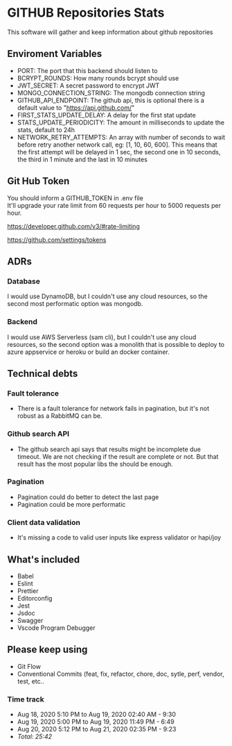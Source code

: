 # GITHUB Repositories Stats

This software will gather and keep information about github repositories

## Enviroment Variables

* PORT: The port that this backend should listen to
* BCRYPT_ROUNDS: How many rounds bcrypt should use
* JWT_SECRET: A secret password to encrypt JWT
* MONGO_CONNECTION_STRING: The mongodb connection string
* GITHUB_API_ENDPOINT: The github api, this is optional there is a default value to "https://api.github.com/"
* FIRST_STATS_UPDATE_DELAY: A delay for the first stat update
* STATS_UPDATE_PERIODICITY: The amount in milliseconds to update the stats, default to 24h
* NETWORK_RETRY_ATTEMPTS: An array with number of seconds to wait before retry another network call, eg: [1, 10, 60, 600]. This means that the first attempt will be delayed in 1 sec, the second one in 10 seconds, the third in 1 minute and the last in 10 minutes
## Git Hub Token
You should inform a GITHUB_TOKEN in .env file  
It'll upgrade your rate limit from 60 requests per hour to 5000 requests per hour.  
  
https://developer.github.com/v3/#rate-limiting  
  
https://github.com/settings/tokens  
  
## ADRs

### Database

I would use DynamoDB, but I couldn't use any cloud resources, so the second most performatic option was mongodb.

### Backend

I would use AWS Serverless (sam cli), but I couldn't use any cloud resources, so the second option was a monolith that is possible to deploy to azure appservice or heroku or build an docker container.

## Technical debts

### Fault tolerance

* There is a fault tolerance for network fails in pagination, but it's not robust as a RabbitMQ can be.

### Github search API

* The github search api says that results might be incomplete due timeout. We are not checking if the result are complete or not. But that result has the most popular libs the should be enough.

### Pagination

* Pagination could do better to detect the last page
* Pagination could be more performatic

### Client data validation

* It's missing a code to valid user inputs like express validator or hapi/joy

## What's included

* Babel
* Eslint
* Prettier
* Editorconfig
* Jest
* Jsdoc
* Swagger
* Vscode Program Debugger

## Please keep using

* Git Flow
* Conventional Commits (feat, fix, refactor, chore, doc, sytle, perf, vendor, test, etc..

### Time track

* Aug 18, 2020 5:10 PM  to  Aug 19, 2020 02:40 AM  -  9:30
* Aug 19, 2020 5:00 PM  to  Aug 19, 2020 11:49 PM  -  6:49
* Aug 20, 2020 5:12 PM  to  Aug 21, 2020 02:35 PM  -  9:23
* *Total: 25:42*
